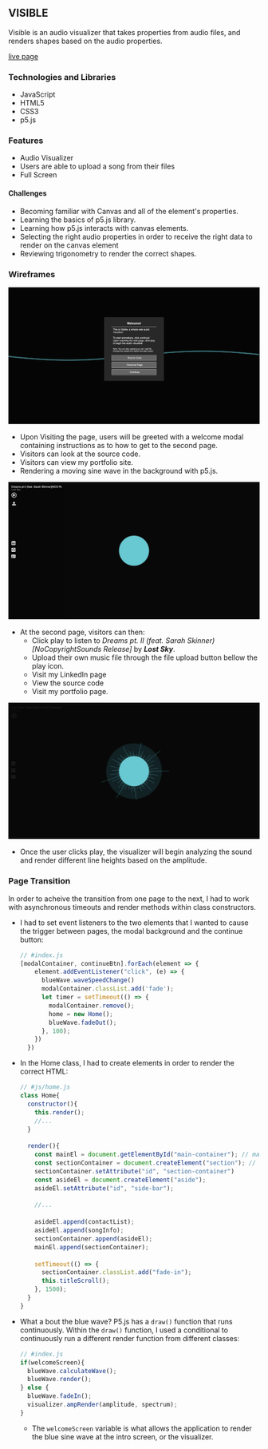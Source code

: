 ## VISIBLE ##

Visible is an audio visualizer that takes properties from audio files, and renders shapes based on the audio properties.

[live page](https://pavelaparcana.com/visible/)

### Technologies and Libraries ###
- JavaScript
- HTML5
- CSS3
- p5.js

### Features ###
- Audio Visualizer
- Users are able to upload a song from their files
- Full Screen

#### Challenges ####
- Becoming familiar with Canvas and all of the element's properties.
- Learning the basics of p5.js library.
- Learning how p5.js interacts with canvas elements.
- Selecting the right audio properties in order to receive the right data to render on the canvas element
- Reviewing trigonometry to render the correct shapes.

### Wireframes ###
![Welcome-Screen](https://github.com/aparcanapavel/visible/blob/master/assets/welcome.png?raw=true)
- Upon Visiting the page, users will be greeted with a welcome modal containing instructions as to how to get to the second page.
- Visitors can look at the source code.
- Visitors can view my portfolio site.
- Rendering a moving sine wave in the background with p5.js.

![Visualizer-Screen](https://github.com/aparcanapavel/visible/blob/master/assets/visualizer.png?raw=true)
- At the second page, visitors can then:
  * Click play to listen to *Dreams pt. II (feat. Sarah Skinner)[NoCopyrightSounds Release]* by ***Lost Sky***.
  * Upload their own music file through the file upload button bellow the play icon.
  * Visit my LinkedIn page
  * View the source code
  * Visit my portfolio page.

![Visualizer-Screen-2](https://github.com/aparcanapavel/visible/blob/master/assets/visualizer2.png?raw=true)
* Once the user clicks play, the visualizer will begin analyzing the sound and render different line heights based on the amplitude.


### Page Transition ###
In order to acheive the transition from one page to the next, I had to work with asynchronous timeouts and render methods within class constructors. 

- I had to set event listeners to the two elements that I wanted to cause the trigger between pages, the modal background and the continue button:
  ```js
  // #index.js
  [modalContainer, continueBtn].forEach(element => {
      element.addEventListener("click", (e) => {
        blueWave.waveSpeedChange()
        modalContainer.classList.add('fade');
        let timer = setTimeout(() => {
          modalContainer.remove();
          home = new Home();
          blueWave.fadeOut();
        }, 100);
      })
    })
  ```
- In the Home class, I had to create elements in order to render the correct HTML:
  ```js
  // #js/home.js
  class Home{
    constructor(){
      this.render();
      //...
    }

    render(){
      const mainEl = document.getElementById("main-container"); // main
      const sectionContainer = document.createElement("section"); // inner section
      sectionContainer.setAttribute("id", "section-container")
      const asideEl = document.createElement("aside");
      asideEl.setAttribute("id", "side-bar");

      //...

      asideEl.append(contactList);
      asideEl.append(songInfo);
      sectionContainer.append(asideEl);
      mainEl.append(sectionContainer);
      
      setTimeout(() => {
        sectionContainer.classList.add("fade-in");
        this.titleScroll();
      }, 1500);
    }
  }
  ```

- What a bout the blue wave? P5.js has a `draw()` function that runs continuously. Within the `draw()` function, I used a conditional to continuously run a different render function from different classes:
  ```js
  // #index.js
  if(welcomeScreen){
    blueWave.calculateWave();
    blueWave.render();
  } else {
    blueWave.fadeIn();
    visualizer.ampRender(amplitude, spectrum);
  }
  ```
  - The `welcomeScreen` variable is what allows the application to render the blue sine wave at the intro screen, or the visualizer.